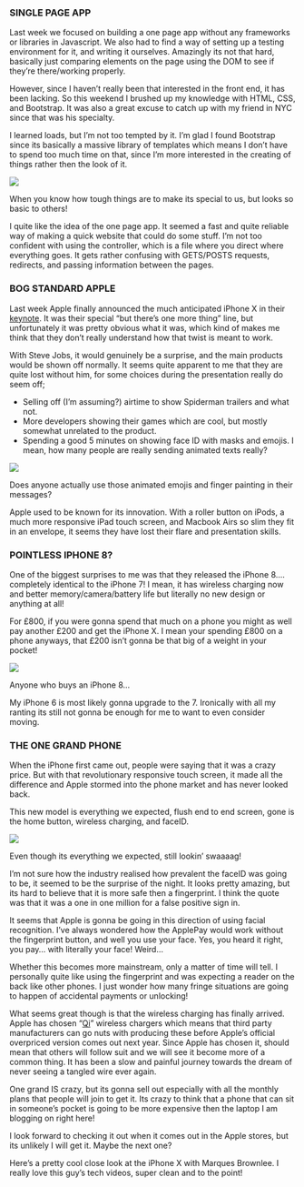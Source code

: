 ### SINGLE PAGE APP

Last week we focused on building a one page app without any frameworks or libraries in Javascript. We also had to find a way of setting up a testing environment for it, and writing it ourselves. Amazingly its not that hard, basically just comparing elements on the page using the DOM to see if they’re there/working properly.

However, since I haven’t really been that interested in the front end, it has been lacking. So this weekend I brushed up my knowledge with HTML, CSS, and Bootstrap. It was also a great excuse to catch up with my friend in NYC since that was his specialty.

I learned loads, but I’m not too tempted by it. I’m glad I found Bootstrap since its basically a massive library of templates which means I don’t have to spend too much time on that, since I’m more interested in the creating of things rather then the look of it.

![](https://cdn-images-1.medium.com/max/800/0*IIMbRdlLs7_8gy0E.png)

When you know how tough things are to make its special to us, but looks so basic to others!

I quite like the idea of the one page app. It seemed a fast and quite reliable way of making a quick website that could do some stuff. I’m not too confident with using the controller, which is a file where you direct where everything goes. It gets rather confusing with GETS/POSTS requests, redirects, and passing information between the pages.

### BOG STANDARD APPLE

Last week Apple finally announced the much anticipated iPhone X in their [keynote](https://www.apple.com/uk/apple-events/september-2017/). It was their special “but there’s one more thing” line, but unfortunately it was pretty obvious what it was, which kind of makes me think that they don’t really understand how that twist is meant to work.

With Steve Jobs, it would genuinely be a surprise, and the main products would be shown off normally. It seems quite apparent to me that they are quite lost without him, for some choices during the presentation really do seem off;

*   Selling off (I’m assuming?) airtime to show Spiderman trailers and what not.
*   More developers showing their games which are cool, but mostly somewhat unrelated to the product.
*   Spending a good 5 minutes on showing face ID with masks and emojis. I mean, how many people are really sending animated texts really?

![](https://cdn-images-1.medium.com/max/800/0*_QATFtqCSrjgbbbX.jpg)

Does anyone actually use those animated emojis and finger painting in their messages?

Apple used to be known for its innovation. With a roller button on iPods, a much more responsive iPad touch screen, and Macbook Airs so slim they fit in an envelope, it seems they have lost their flare and presentation skills.

### POINTLESS IPHONE 8?

One of the biggest surprises to me was that they released the iPhone 8…. completely identical to the iPhone 7! I mean, it has wireless charging now and better memory/camera/battery life but literally no new design or anything at all!

For £800, if you were gonna spend that much on a phone you might as well pay another £200 and get the iPhone X. I mean your spending £800 on a phone anyways, that £200 isn’t gonna be that big of a weight in your pocket!

![](https://cdn-images-1.medium.com/max/800/0*g69v0Wmjrk1s2PkK.jpg)

Anyone who buys an iPhone 8…

My iPhone 6 is most likely gonna upgrade to the 7. Ironically with all my ranting its still not gonna be enough for me to want to even consider moving.

### THE ONE GRAND PHONE

When the iPhone first came out, people were saying that it was a crazy price. But with that revolutionary responsive touch screen, it made all the difference and Apple stormed into the phone market and has never looked back.

This new model is everything we expected, flush end to end screen, gone is the home button, wireless charging, and faceID.

![](https://cdn-images-1.medium.com/max/800/0*YErNA8i4FltyF3E_.jpg)

Even though its everything we expected, still lookin’ swaaaag!

I’m not sure how the industry realised how prevalent the faceID was going to be, it seemed to be the surprise of the night. It looks pretty amazing, but its hard to believe that it is more safe then a fingerprint. I think the quote was that it was a one in one million for a false positive sign in.

It seems that Apple is gonna be going in this direction of using facial recognition. I’ve always wondered how the ApplePay would work without the fingerprint button, and well you use your face. Yes, you heard it right, you pay… with literally your face! Weird…

Whether this becomes more mainstream, only a matter of time will tell. I personally quite like using the fingerprint and was expecting a reader on the back like other phones. I just wonder how many fringe situations are going to happen of accidental payments or unlocking!

What seems great though is that the wireless charging has finally arrived. Apple has chosen “[Qi](http://www.qiwireless.com/)” wireless chargers which means that third party manufacturers can go nuts with producing these before Apple’s official overpriced version comes out next year. Since Apple has chosen it, should mean that others will follow suit and we will see it become more of a common thing. It has been a slow and painful journey towards the dream of never seeing a tangled wire ever again.

One grand IS crazy, but its gonna sell out especially with all the monthly plans that people will join to get it. Its crazy to think that a phone that can sit in someone’s pocket is going to be more expensive then the laptop I am blogging on right here!

I look forward to checking it out when it comes out in the Apple stores, but its unlikely I will get it. Maybe the next one?

Here’s a pretty cool close look at the iPhone X with Marques Brownlee. I really love this guy’s tech videos, super clean and to the point!